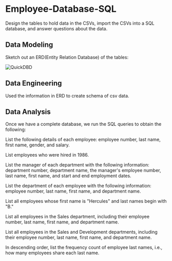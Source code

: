 # Employee-Database-SQL
Design the tables to hold data in the CSVs, import the CSVs into a SQL database, and answer questions about the data.

## Data Modeling
Sketch out an ERD(Entity Relation Database) of the tables:

![QuickDBD](https://user-images.githubusercontent.com/70447525/117232043-6ac43f80-adee-11eb-94c4-dcff6c01a3e0.png)

## Data Engineering
Used the information in ERD to create schema of csv data.

## Data Analysis
Once we have a complete database, we run the SQL queries to obtain the following:

List the following details of each employee: employee number, last name, first name, gender, and salary.

List employees who were hired in 1986.

List the manager of each department with the following information: department number, department name, the manager's employee number, last name, first name, and start and end employment dates.

List the department of each employee with the following information: employee number, last name, first name, and department name.

List all employees whose first name is "Hercules" and last names begin with "B."

List all employees in the Sales department, including their employee number, last name, first name, and department name.

List all employees in the Sales and Development departments, including their employee number, last name, first name, and department name.

In descending order, list the frequency count of employee last names, i.e., how many employees share each last name.
